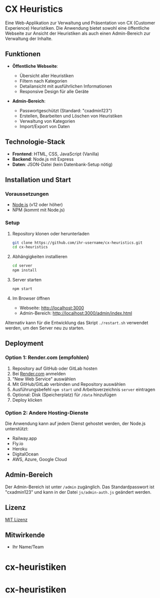 # CX Heuristics

Eine Web-Applikation zur Verwaltung und Präsentation von CX (Customer Experience) Heuristiken. Die Anwendung bietet sowohl eine öffentliche Webseite zur Ansicht der Heuristiken als auch einen Admin-Bereich zur Verwaltung der Inhalte.

## Funktionen

- **Öffentliche Webseite**:
  - Übersicht aller Heuristiken
  - Filtern nach Kategorien
  - Detailansicht mit ausführlichen Informationen
  - Responsive Design für alle Geräte

- **Admin-Bereich**:
  - Passwortgeschützt (Standard: "cxadmin123")
  - Erstellen, Bearbeiten und Löschen von Heuristiken
  - Verwaltung von Kategorien
  - Import/Export von Daten

## Technologie-Stack

- **Frontend**: HTML, CSS, JavaScript (Vanilla)
- **Backend**: Node.js mit Express
- **Daten**: JSON-Datei (kein Datenbank-Setup nötig)

## Installation und Start

### Voraussetzungen

- [Node.js](https://nodejs.org/) (v12 oder höher)
- NPM (kommt mit Node.js)

### Setup

1. Repository klonen oder herunterladen
   ```bash
   git clone https://github.com/ihr-username/cx-heuristics.git
   cd cx-heuristics
   ```

2. Abhängigkeiten installieren
   ```bash
   cd server
   npm install
   ```

3. Server starten
   ```bash
   npm start
   ```

4. Im Browser öffnen
   - Webseite: [http://localhost:3000](http://localhost:3000)
   - Admin-Bereich: [http://localhost:3000/admin/index.html](http://localhost:3000/admin/index.html)

Alternativ kann für die Entwicklung das Skript `./restart.sh` verwendet werden, um den Server neu zu starten.

## Deployment

### Option 1: Render.com (empfohlen)

1. Repository auf GitHub oder GitLab hosten
2. Bei [Render.com](https://render.com/) anmelden
3. "New Web Service" auswählen
4. Mit GitHub/GitLab verbinden und Repository auswählen
5. Ausführungsbefehl `npm start` und Arbeitsverzeichnis `server` eintragen
6. Optional: Disk (Speicherplatz) für `/data` hinzufügen
7. Deploy klicken

### Option 2: Andere Hosting-Dienste

Die Anwendung kann auf jedem Dienst gehostet werden, der Node.js unterstützt:
- Railway.app
- Fly.io
- Heroku
- DigitalOcean
- AWS, Azure, Google Cloud

## Admin-Bereich

Der Admin-Bereich ist unter `/admin` zugänglich. Das Standardpasswort ist "cxadmin123" und kann in der Datei `js/admin-auth.js` geändert werden.

## Lizenz

[MIT Lizenz](LICENSE)

## Mitwirkende

- Ihr Name/Team
# cx-heuristiken
# cx-heuristiken
